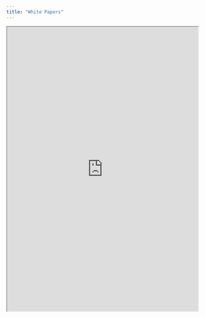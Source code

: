 ```yaml
---
title: "White Papers"
---
```



<iframe height="750" width="100%" src="https://ewelton.github.io/ktest/wiki.html#White%20Papers"></iframe>

